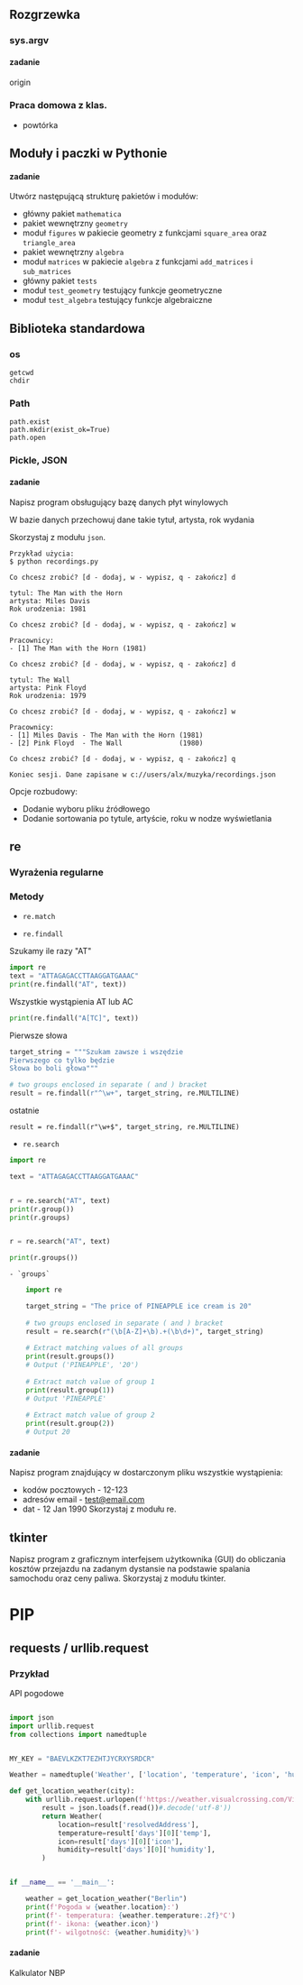 ## Rozgrzewka

### sys.argv

#### zadanie

origin 

### Praca domowa z klas.

+  powtórka

## Moduły i paczki w Pythonie

#### zadanie

Utwórz następującą strukturę pakietów i modułów:

* główny pakiet `mathematica` 
* pakiet wewnętrzny `geometry`
* moduł `figures` w pakiecie geometry z funkcjami `square_area` oraz `triangle_area`
* pakiet wewnętrzny `algebra`
* moduł `matrices` w pakiecie `algebra` z funkcjami `add_matrices` i `sub_matrices`
* główny pakiet `tests`
* moduł `test_geometry` testujący funkcje geometryczne
* moduł `test_algebra` testujący funkcje algebraiczne

## Biblioteka standardowa

### os

    getcwd
    chdir

### Path
    
    path.exist
    path.mkdir(exist_ok=True)
    path.open

    
### Pickle, JSON


#### zadanie

Napisz program obsługujący bazę danych płyt winylowych
 
W bazie danych przechowuj dane takie tytuł, artysta, rok wydania

Skorzystaj z modułu `json`.

    Przykład użycia:
    $ python recordings.py
    
    Co chcesz zrobić? [d - dodaj, w - wypisz, q - zakończ] d
    
    tytul: The Man with the Horn    
    artysta: Miles Davis 
    Rok urodzenia: 1981

    Co chcesz zrobić? [d - dodaj, w - wypisz, q - zakończ] w

    Pracownicy:
    - [1] The Man with the Horn (1981)

    Co chcesz zrobić? [d - dodaj, w - wypisz, q - zakończ] d

    tytul: The Wall
    artysta: Pink Floyd 
    Rok urodzenia: 1979

    Co chcesz zrobić? [d - dodaj, w - wypisz, q - zakończ] w

    Pracownicy:
    - [1] Miles Davis - The Man with the Horn (1981)
    - [2] Pink Floyd  - The Wall              (1980)

    Co chcesz zrobić? [d - dodaj, w - wypisz, q - zakończ] q

    Koniec sesji. Dane zapisane w c://users/alx/muzyka/recordings.json

Opcje rozbudowy:

- Dodanie wyboru pliku źródłowego 
- Dodanie sortowania po tytule, artyście, roku w nodze wyświetlania

## re

### Wyrażenia regularne

### Metody

* `re.match`

* `re.findall`

Szukamy ile razy "AT"

```python
import re
text = "ATTAGAGACCTTAAGGATGAAAC"
print(re.findall("AT", text))

```

Wszystkie wystąpienia AT lub AC

```python
print(re.findall("A[TC]", text))

```

Pierwsze słowa

```python
target_string = """Szukam zawsze i wszędzie
Pierwszego co tylko będzie
Słowa bo boli głowa"""

# two groups enclosed in separate ( and ) bracket
result = re.findall(r"^\w+", target_string, re.MULTILINE)
```

ostatnie

```
result = re.findall(r"\w+$", target_string, re.MULTILINE)
```

* `re.search`

```python
import re

text = "ATTAGAGACCTTAAGGATGAAAC"


r = re.search("AT", text)
print(r.group())
print(r.groups)


r = re.search("AT", text)

print(r.groups())

```

    - `groups`

```python
    import re

    target_string = "The price of PINEAPPLE ice cream is 20"
    
    # two groups enclosed in separate ( and ) bracket
    result = re.search(r"(\b[A-Z]+\b).+(\b\d+)", target_string)
    
    # Extract matching values of all groups
    print(result.groups())
    # Output ('PINEAPPLE', '20')
    
    # Extract match value of group 1
    print(result.group(1))
    # Output 'PINEAPPLE'
    
    # Extract match value of group 2
    print(result.group(2))
    # Output 20
```

#### zadanie

Napisz program znajdujący w dostarczonym pliku wszystkie
wystąpienia:
* kodów pocztowych - 12-123
* adresów email - test@email.com
* dat - 12 Jan 1990
Skorzystaj z modułu re.

## tkinter


Napisz program z graficznym interfejsem użytkownika (GUI) do
obliczania kosztów przejazdu na zadanym dystansie na podstawie
spalania samochodu oraz ceny paliwa.
Skorzystaj z modułu tkinter.


# PIP

## requests  / urllib.request

### Przykład 

API pogodowe

```python

import json
import urllib.request
from collections import namedtuple


MY_KEY = "BAEVLKZKT7EZHTJYCRXYSRDCR"

Weather = namedtuple('Weather', ['location', 'temperature', 'icon', 'humidity'])

def get_location_weather(city):
    with urllib.request.urlopen(f'https://weather.visualcrossing.com/VisualCrossingWebServices/rest/services/timeline/{city}?unitGroup=metric&key={MY_KEY}&contentType=json') as f:
        result = json.loads(f.read())#.decode('utf-8'))
        return Weather(
            location=result['resolvedAddress'],
            temperature=result['days'][0]['temp'],
            icon=result['days'][0]['icon'],
            humidity=result['days'][0]['humidity'],
        )


if __name__ == '__main__':

    weather = get_location_weather("Berlin")
    print(f'Pogoda w {weather.location}:')
    print(f'- temperatura: {weather.temperature:.2f}°C')
    print(f'- ikona: {weather.icon}')
    print(f'- wilgotność: {weather.humidity}%')

```

#### zadanie

Kalkulator NBP
